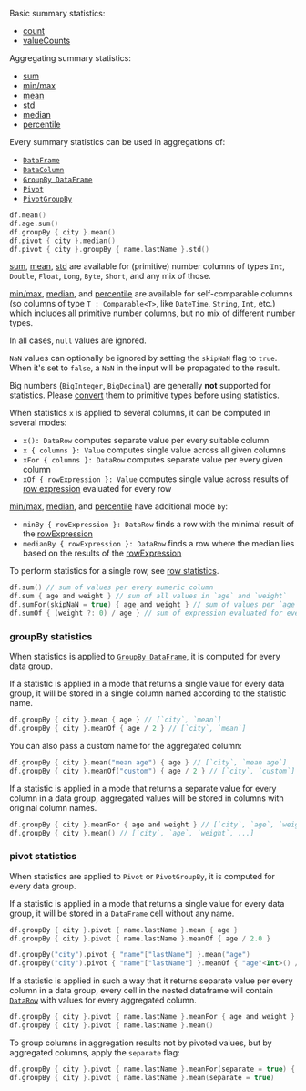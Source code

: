 [//]: # (title: Summary statistics)

<!---IMPORT org.jetbrains.kotlinx.dataframe.samples.api.Analyze-->

Basic summary statistics:
* [count](count.md)
* [valueCounts](valueCounts.md)

Aggregating summary statistics:
* [sum](sum.md)
* [min/max](minmax.md)
* [mean](mean.md)
* [std](std.md)
* [median](median.md)
* [percentile](percentile.md)

Every summary statistics can be used in aggregations of:
* [`DataFrame`](DataFrame.md)
* [`DataColumn`](DataColumn.md)
* [`GroupBy DataFrame`](#groupby-statistics)
* [`Pivot`](#pivot-statistics)
* [`PivotGroupBy`](pivot.md#pivot-groupby)

<!---FUN statisticAggregations-->

```kotlin
df.mean()
df.age.sum()
df.groupBy { city }.mean()
df.pivot { city }.median()
df.pivot { city }.groupBy { name.lastName }.std()
```

<!---END-->

[sum](sum.md), [mean](mean.md), [std](std.md) are available for (primitive) number columns of types 
`Int`, `Double`, `Float`, `Long`, `Byte`, `Short`, and any mix of those.

[min/max](minmax.md), [median](median.md), and [percentile](percentile.md) are available for self-comparable columns 
(so columns of type `T : Comparable<T>`, like `DateTime`, `String`, `Int`, etc.)
which includes all primitive number columns, but no mix of different number types.

In all cases, `null` values are ignored.

`NaN` values can optionally be ignored by setting the `skipNaN` flag to `true`.
When it's set to `false`, a `NaN` in the input will be propagated to the result.

Big numbers (`BigInteger`, `BigDecimal`) are generally **not** supported for statistics.
Please [convert](convert.md) them to primitive types before using statistics.

When statistics `x` is applied to several columns, it can be computed in several modes:
* `x(): DataRow` computes separate value per every suitable column
* `x { columns }: Value` computes single value across all given columns 
* `xFor { columns }: DataRow` computes separate value per every given column
* `xOf { rowExpression }: Value` computes single value across results of [row expression](DataRow.md#row-expressions) evaluated for every row

[min/max](minmax.md), [median](median.md), and [percentile](percentile.md) have additional mode `by`:
* `minBy { rowExpression }: DataRow` finds a row with the minimal result of the [rowExpression](DataRow.md#row-expressions)
* `medianBy { rowExpression }: DataRow` finds a row where the median lies based on the results of the [rowExpression](DataRow.md#row-expressions)

To perform statistics for a single row, see [row statistics](rowStats.md).

<!---FUN statisticModes-->

```kotlin
df.sum() // sum of values per every numeric column
df.sum { age and weight } // sum of all values in `age` and `weight`
df.sumFor(skipNaN = true) { age and weight } // sum of values per `age` and `weight` separately
df.sumOf { (weight ?: 0) / age } // sum of expression evaluated for every row
```

<!---END-->

### groupBy statistics

When statistics is applied to [`GroupBy DataFrame`](groupBy.md#transformation), it is computed for every data group. 

If a statistic is applied in a mode that returns a single value for every data group,
it will be stored in a single column named according to the statistic name.

<!---FUN statisticGroupBySingle-->

```kotlin
df.groupBy { city }.mean { age } // [`city`, `mean`]
df.groupBy { city }.meanOf { age / 2 } // [`city`, `mean`]
```

<dataFrame src="org.jetbrains.kotlinx.dataframe.samples.api.Analyze.statisticGroupBySingle.html"/>
<!---END-->

You can also pass a custom name for the aggregated column:

<!---FUN statisticGroupBySingleNamed-->

```kotlin
df.groupBy { city }.mean("mean age") { age } // [`city`, `mean age`]
df.groupBy { city }.meanOf("custom") { age / 2 } // [`city`, `custom`]
```

<dataFrame src="org.jetbrains.kotlinx.dataframe.samples.api.Analyze.statisticGroupBySingleNamed.html"/>
<!---END-->

If a statistic is applied in a mode that returns a separate value for every column in a data group,
aggregated values will be stored in columns with original column names.

<!---FUN statisticGroupByMany-->

```kotlin
df.groupBy { city }.meanFor { age and weight } // [`city`, `age`, `weight`]
df.groupBy { city }.mean() // [`city`, `age`, `weight`, ...]
```

<dataFrame src="org.jetbrains.kotlinx.dataframe.samples.api.Analyze.statisticGroupByMany.html"/>
<!---END-->

### pivot statistics

When statistics are applied to `Pivot` or `PivotGroupBy`, it is computed for every data group.

If a statistic is applied in a mode that returns a single value for every data group,
it will be stored in a `DataFrame` cell without any name.

<!---FUN statisticPivotSingle-->
<tabs>
<tab title="Properties">

```kotlin
df.groupBy { city }.pivot { name.lastName }.mean { age }
df.groupBy { city }.pivot { name.lastName }.meanOf { age / 2.0 }
```

</tab>
<tab title="Strings">

```kotlin
df.groupBy("city").pivot { "name"["lastName"] }.mean("age")
df.groupBy("city").pivot { "name"["lastName"] }.meanOf { "age"<Int>() / 2.0 }
```

</tab></tabs>
<dataFrame src="org.jetbrains.kotlinx.dataframe.samples.api.Analyze.statisticPivotSingle.html"/>
<!---END-->

If a statistic is applied in such a way that it returns separate value per every column in a data group, 
every cell in the nested dataframe will contain [`DataRow`](DataRow.md) with values for every aggregated column.

<!---FUN statisticPivotMany-->

```kotlin
df.groupBy { city }.pivot { name.lastName }.meanFor { age and weight }
df.groupBy { city }.pivot { name.lastName }.mean()
```

<dataFrame src="org.jetbrains.kotlinx.dataframe.samples.api.Analyze.statisticPivotMany.html"/>
<!---END-->

To group columns in aggregation results not by pivoted values, but by aggregated columns, apply the `separate` flag:

<!---FUN statisticPivotManySeparate-->

```kotlin
df.groupBy { city }.pivot { name.lastName }.meanFor(separate = true) { age and weight }
df.groupBy { city }.pivot { name.lastName }.mean(separate = true)
```

<dataFrame src="org.jetbrains.kotlinx.dataframe.samples.api.Analyze.statisticPivotManySeparate.html"/>
<!---END-->
